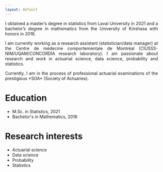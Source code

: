 ```yaml
---
layout: default
---
```


<!-- Text can be **bold**, _italic_, or ~~strikethrough~~.

[Link to another page](./another-page.html).

There should be whitespace between paragraphs.

There should be whitespace between paragraphs. We recommend including a README, or a file with information about your project. -->


<div style="text-align: justify"> <p>I obtained a master’s degree in statistics from Laval University in 2021 and a bachelor’s degree in mathematics from the University of Kinshasa with honors in 2016.</p>
<p>I am currently working as a research assistant (statistician/data manager) at the Centre de médecine comportementale de Montréal (CIUSSS-NIM/UQAM/CONCORDIA research laboratory). I am passionate about research and work in actuarial science, data science, probability and statistics.</p> 
<p>Currently, I am in the process of professional actuarial examinations of the prestigious *SOA* (Society of Actuaries).</p>
</div>

# Education

* M.Sc. in Statistics, 2021
* Bachelor's in Mathematics, 2016

# Research interests

* Actuarial science
* Data science
* Probability
* Statistics
